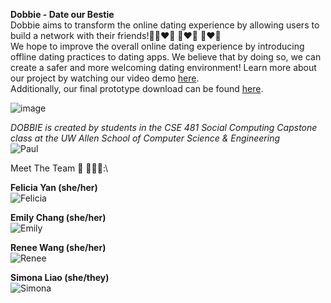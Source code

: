 **Dobbie - Date our Bestie** \
Dobbie aims to transform the online dating experience by allowing users to build a network with their friends!💜👨‍❤️‍👨 👩‍❤️‍👩 👩‍❤️‍👨\
We hope to improve the overall online dating experience by introducing offline dating practices to dating apps. We believe that by doing so, we can create a safer and more welcoming dating environment!
Learn more about our project by watching our video demo [here](https://www.youtube.com/watch?v=IyYSWfh_D8o). \
Additionally, our final prototype download can be found [here](https://github.com/UWSocialComputing/connect4-Project).

![image](https://user-images.githubusercontent.com/61256385/155203962-d57c3e71-ade6-4536-8b99-71e245d13ae1.png)

*DOBBIE is created by students in the CSE 481 Social Computing Capstone class at the UW Allen School of Computer Science & Engineering* \
![Paul](http://comotion.uw.edu/wp-content/uploads/2021/03/Logo-Paul-G.-Allen-School-of-Computer-Science-Engineering.jpg?width=450&height=450)

Meet The Team 💃 👩🏻‍💻:\

**Felicia Yan (she/her)** \
![Felicia](https://media.discordapp.net/attachments/930542558269038652/936340729352061008/46704059-5F23-4140-855F-F56D471CAFF1.jpg?width=450&height=450)

**Emily Chang (she/her)** \
![Emily](https://media.discordapp.net/attachments/930542558269038652/936340440733610034/916189F3-66A7-428F-8F48-9E9698BDB69A.jpg?width=450&height=450)

**Renee Wang (she/her)** \
![Renee](https://media.discordapp.net/attachments/930542558269038652/936340293710659664/Screen_Shot_2021-08-04_at_10.59.25_PM.png?width=450&height=450)

**Simona Liao (she/they)** \
![Simona](https://media.discordapp.net/attachments/930542558269038652/941451361520865280/profile.jpeg?width=450&height=450)


